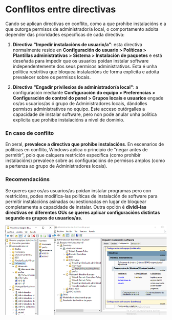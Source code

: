 # Conflitos entre directivas

Cando se aplican directivas en conflito, como a que prohibe instalacións e a que outorga permisos de administrador/a local, o comportamento adoita depender das prioridades específicas de cada directiva:

1. **Directiva "Impedir instalacións de usuario/a"**: esta directiva normalmente reside en **Configuración do usuario > Políticas > Plantillas administrativas > Sistema > Instalación de paquetes** e está deseñada para impedir que os usuarios poidan instalar software independentemente dos seus permisos administrativos. Esta é unha política restritiva que bloquea instalacións de forma explícita e adoita prevalecer sobre os permisos locais.

2. **Directiva "Engadir privilexios de administrador/a local"**: a configuración mediante **Configuración do equipo > Preferencias > Configuración de control do panel > Grupos locais e usuarios** engade os/as usuarios/as ó grupo de Administradores locais, dándolles permisos administrativos no equipo. Este acceso outórgalles a capacidade de instalar software, pero non pode anular unha política explícita que prohibe instalacións a nivel de dominio.

### En caso de conflito

En xeral, **prevalece a directiva que prohibe instalacións**. En escenarios de políticas en conflito, Windows aplica o principio de "negar antes de permitir", polo que calquera restrición específica (como prohibir instalacións) prevalece sobre as configuracións de permisos amplos (como a pertenza ao grupo de Administradores locais).

### Recomendacións

Se queres que os/as usuarios/as poidan instalar programas pero con restricións, podes modifica-las políticas de instalación de software para permitir instalacións asinadas ou xestionadas en lugar de bloquear completamente a capacidade de instalar. Outra opción é **dividi-las directivas en diferentes OUs se queres aplicar configuracións distintas segundo os grupos de usuarios/as**.

![Directivas en OUs distintas para evitar conflitos](/UD1-ActiveDirectory/imaxes/conflitosGPO.png "Importante a orde da aplicación das directivas e o seu reparto en OUs")
